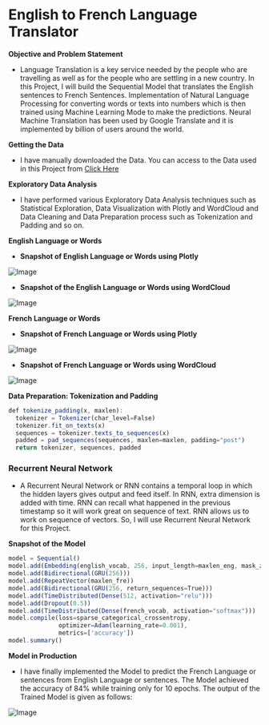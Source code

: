 # **English to French Language Translator**

**Objective and Problem Statement**
- Language Translation is a key service needed by the people who are travelling as well as for the people who are settling in a new country. In this Project, I will build the Sequential Model that translates the English sentences to French Sentences. Implementation of Natural Language Processing for converting words or texts into numbers which is then trained using Machine Learning Mode to make the predictions. Neural Machine Translation has been used by Google Translate and it is implemented by billion of users around the world.

**Getting the Data**
- I have manually downloaded the Data. You can access to the Data used in this Project from [Click Here](https://github.com/ThinamXx/LanguageTranslator_EnglishFrench/tree/master/Dataset)

**Exploratory Data Analysis**
- I have performed various Exploratory Data Analysis techniques such as Statistical Exploration, Data Visualization with Plotly and WordCloud and Data Cleaning and Data Preparation process such as Tokenization and Padding and so on.

**English Language or Words**
  - **Snapshot of English Language or Words using Plotly**
  
  ![Image](https://res.cloudinary.com/dge89aqpc/image/upload/v1598843184/A_jjho5n.png)
  
  - **Snapshot of the English Language or Words using WordCloud**
  
  ![Image](https://res.cloudinary.com/dge89aqpc/image/upload/v1598843304/B_cqigbl.png)
  
**French Language or Words**
  - **Snapshot of French Language or Words using Plotly**
  
  ![Image](https://res.cloudinary.com/dge89aqpc/image/upload/v1598843427/C_xnmlix.png)
  
  - **Snapshot of French Language or Words using WordCloud**
  
  ![Image](https://res.cloudinary.com/dge89aqpc/image/upload/v1598843527/D_njyjal.png)
  
**Data Preparation: Tokenization and Padding**

```javascript
def tokenize_padding(x, maxlen):
  tokenizer = Tokenizer(char_level=False)
  tokenizer.fit_on_texts(x)
  sequences = tokenizer.texts_to_sequences(x)
  padded = pad_sequences(sequences, maxlen=maxlen, padding="post")
  return tokenizer, sequences, padded
```

### **Recurrent Neural Network**
- A Recurrent Neural Network or RNN contains a temporal loop in which the hidden layers gives output and feed itself. In RNN, extra dimension is added with time. RNN can recall what happened in the previous timestamp so it will work great on sequence of text. RNN allows us to work on sequence of vectors. So, I will use Recurrent Neural Network for this Project.

**Snapshot of the Model**

```javascript
model = Sequential()
model.add(Embedding(english_vocab, 256, input_length=maxlen_eng, mask_zero=True))
model.add(Bidirectional(GRU(256)))
model.add(RepeatVector(maxlen_fre))
model.add(Bidirectional(GRU(256, return_sequences=True)))
model.add(TimeDistributed(Dense(512, activation="relu")))
model.add(Dropout(0.5))
model.add(TimeDistributed(Dense(french_vocab, activation="softmax")))
model.compile(loss=sparse_categorical_crossentropy,
              optimizer=Adam(learning_rate=0.001),
              metrics=['accuracy'])
model.summary()
```

**Model in Production**
- I have finally implemented the Model to predict the French Language or sentences from English Language or sentences. The Model achieved the accuracy of 84% while training only for 10 epochs. The output of the Trained Model is given as follows:

![Image](https://res.cloudinary.com/dge89aqpc/image/upload/v1598844759/E_uliijs.png)
